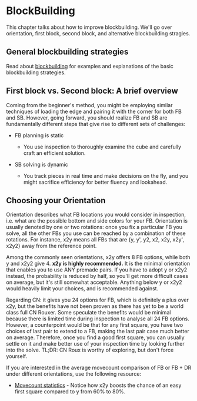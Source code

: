 # BlockBuilding

<!-- | ![](http://cube.rider.biz/visualcube.php?fmt=svg&bg=t&size=150&stage=f2b&alg=RUM%27UR%27U2) | (U2) R U M' U R' <br> (U2) R U' M U' R'|
|:--:|:--:| -->

This chapter talks about how to improve blockbuilding. We'll go over orientation, first block, second block, and alternative blockbuilding stragies.

## General blockbuilding strategies

Read about [blockbuilding](https://fmcsolves.cubing.net/fmc_tutorial_ENG.pdf#section.2.1) for examples and explanations of the basic blockbuilding strategies.

## First block vs. Second block: A brief overview

Coming from the beginner's method, you might be employing similar techniques of loading the edge and pairing it with the corner for both FB and SB. However, going forward, you should realize FB and SB are fundamentally different steps that give rise to different sets of challenges:

- FB planning is static
    - You use inspection to thoroughly examine the cube and carefully craft an efficient solution.

- SB solving is dynamic
    - You track pieces in real time and make decisions on the fly, and you might sacrifice efficiency for better fluency and lookahead.


## Choosing your Orientation

Orientation describes what FB locations you would consider in inspection, i.e. what are the possible bottom and side colors for your FB. Orientation is usually denoted by one or two rotations: once you fix a particular FB you solve, all the other FBs you use can be reached by a combination of these rotations. For instance, x2y means all FBs that are {y, y', y2, x2, x2y, x2y', x2y2} away from the reference point.

Among the commonly seen orientations, x2y offers 8 FB options, while both y and x2y2 give 4. **x2y is highly recommended.** It is the minimal orientation that enables you to use ANY premade pairs. If you have to adopt y or x2y2 instead, the probability is reduced by half, so you'll get more difficult cases on average, but it's still somewhat acceptable. Anything below y or x2y2 would heavily limit your choices, and is recommended against.


<!-- (on a side note: x2y2 means that you're more sensitive to the L/R sides as their colors are fixed.  ) -->

Regarding CN: it gives you 24 options for FB, which is definitely a plus over x2y, but the benefits have not been proven as there has yet to be a world class full CN Rouxer. Some speculate the benefits would be minimal because there is limited time during inspection to analyse all 24 FB options. However, a counterpoint would be that for any first square, you have two choices of last pair to extend to a FB, making the last pair case much better on average. Therefore, once you find a good first square, you can usually settle on it and make better use of your inspection time by looking further into the solve. TL;DR: CN Roux is worthy of exploring, but don't force yourself.

If you are interested in the average movecount comparison of FB or FB + DR under different orientations, use the following resource:

- [Movecount statistics](https://docs.google.com/spreadsheets/d/1EectP3O_qwQp_2WohbDrlohxhs2ee17sjFfxZr_-D1g/edit#gid=0) - Notice how x2y boosts the chance of an easy first square compared to y from 60% to 80%.
